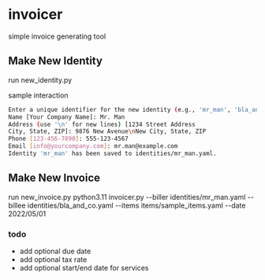 # invoicer

simple invoice generating tool

## Make New Identity

run new_identity.py

sample interaction

```bash
Enter a unique identifier for the new identity (e.g., 'mr_man', 'bla_and_co'): mr_man
Name [Your Company Name]: Mr. Man
Address (use '\n' for new lines) [1234 Street Address
City, State, ZIP]: 9876 New Avenue\nNew City, State, ZIP
Phone [123-456-7890]: 555-123-4567
Email [info@yourcompany.com]: mr.man@example.com
Identity 'mr_man' has been saved to identities/mr_man.yaml.
```

## Make New Invoice

run new_invoice.py
python3.11 invoicer.py --biller identities/mr_man.yaml --billee identities/bla_and_co.yaml --items items/sample_items.yaml --date 2022/05/01

### todo
- add optional due date
- add optional tax rate
- add optional start/end date for services